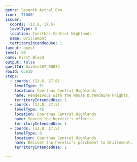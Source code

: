 ```yaml
---
genre: Seventh Astral Era
icon: '71000'
issuer:
  coords: (12.8, 17.5)
  levelType: 8
  location: Coerthas Central Highlands
  name: Drillemont
  territoryIntendedUse: 1
layout: quest
level: 50
name: First Blood
output: false
questId: GaiUse407_00074
rowId: 65610
steps:
  - coords: (13.6, 27.8)
    levelType: 51
    location: Coerthas Central Highlands
    name: Rendezvous with the House Durendaire knights.
    territoryIntendedUse: 1
  - coords: (13.8, 27.5)
    levelType: 45
    location: Coerthas Central Highlands
    name: Search the heretic's effects.
    territoryIntendedUse: 1
  - coords: (12.8, 17.5)
    levelType: 8
    location: Coerthas Central Highlands
    name: Deliver the heretic's parchment to Drillemont.
    territoryIntendedUse: 1

---
```

